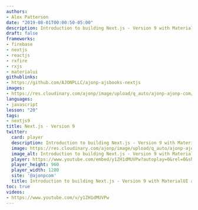 ```yaml
---
authors:
- Alex Patterson
date: "2019-08-01T00:00:50-05:00"
description: Introduction to building Next.js - Version 9 with MaterialUI and Firebase.
draft: false
frameworks:
- firebase
- nextjs
- reactjs
- rxfire
- rxjs
- materialui
githublinks:
- https://github.com/AJONPLLC/ajonp-ajsbooks-nextjs
images:
- https://res.cloudinary.com/ajonp/image/upload/q_auto/ajonp-ajonp-com/20-lesson-nextjs/Nextjs9.png
languages:
- javascript
lesson: "20"
tags:
- nextjs9
title: Next.js - Version 9
twitter:
  card: player
  description: Introduction to building Next.js - Version 9 with MaterialUI and Firebase.
  image: https://res.cloudinary.com/ajonp/image/upload/q_auto/ajonp-ajonp-com/20-lesson-nextjs/Nextjs9.png
  image_alt: Introduction to building Next.js - Version 9 with MaterialUI and Firebase.
  player: https://www.youtube.com/embed/y1ZH1dMUVPw?autoplay=0&rel=0&showinfo=0&modestbranding=1
  player_height: 960
  player_width: 1280
  site: '@ajonpcom'
  title: Introduction to building Next.js - Version 9 with MaterialUI and Firebase.
toc: true
videos:
- https://www.youtube.com/v/y1ZH1dMUVPw
---
```


